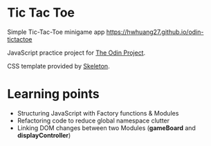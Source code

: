 # Tic Tac Toe

Simple Tic-Tac-Toe minigame app
https://hwhuang27.github.io/odin-tictactoe

JavaScript practice project for [The Odin Project](https://www.theodinproject.com/).

CSS template provided by [Skeleton](http://getskeleton.com/).

# Learning points
- Structuring JavaScript with Factory functions & Modules 
- Refactoring code to reduce global namespace clutter
- Linking DOM changes between two Modules (**gameBoard** and **displayController**)

